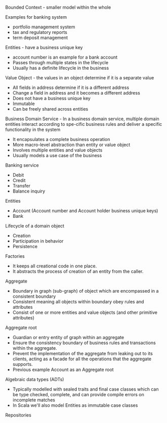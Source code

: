 Bounded Context - smaller model within the whole

Examples for banking system
- portfolio management system
- tax and regulatory reports
- term deposit management

Entities - have a business unique key
- account number is an example for a bank account
- Passes through multiple states in the lifecycle
- Usually has a definite lifecycle in the business

Value Object - the values in an object determine if it is a separate value
- All fields in address determine if it is a different address
- Change a field in address and it becomes a different address
- Does not have a business unique key
- Immutable
- Can be freely shared across entities

Business Domain Service - In a business domain service, multiple domain entities interact according to spe-cific business rules and deliver a specific functionality in the system
- It encapsulates a complete business operation
- More macro-level abstraction than entity or value object
- Involves multiple entities and value objects
- Usually models a use case of the business

Banking service
- Debit
- Credit
- Transfer
- Balance inquiry

Entities
- Account (Account number and Account holder business unique keys)
- Bank

Lifecycle of a domain object
- Creation
- Participation in behavior
- Persistence

Factories
- It keeps all creational code in one place.
- It abstracts the process of creation of an entity from the caller.

Aggregate
- Boundary in graph (sub-graph) of object which are encompassed in a consistent boundary
- Consistent meaning all objects within boundary obey rules and attributes
- Consist of one or more entities and value objects (and other primitive attributes)

Aggregate root
- Guardian or entry entity of graph within an aggregate
- Ensure the consistency boundary of business rules and transactions within the aggregate.
- Prevent the implementation of the aggregate from leaking out to its clients, acting as a facade for all the operations that the aggregate supports.
- Previous example Account as an Aggregate root

Algebraic data types (ADTs)
- Typically modelled with sealed traits and final case classes which can be type checked, complete, and can provide compile errors on incomplete matches
- In Scala we'll also model Entities as immutable case classes 

Repositories
